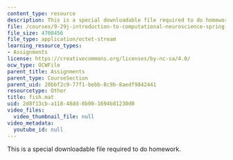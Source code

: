 ```yaml
---
content_type: resource
description: This is a special downloadable file required to do homework.
file: /courses/9-29j-introduction-to-computational-neuroscience-spring-2004/2d8f13cba11848dd0b001694b81230d0_fish.mat
file_size: 4700456
file_type: application/octet-stream
learning_resource_types:
- Assignments
license: https://creativecommons.org/licenses/by-nc-sa/4.0/
ocw_type: OCWFile
parent_title: Assignments
parent_type: CourseSection
parent_uid: 20bbf2c9-77f1-bebb-8c9b-8aedf9842441
resourcetype: Other
title: fish.mat
uid: 2d8f13cb-a118-48dd-0b00-1694b81230d0
video_files:
  video_thumbnail_file: null
video_metadata:
  youtube_id: null
---
```

This is a special downloadable file required to do homework.